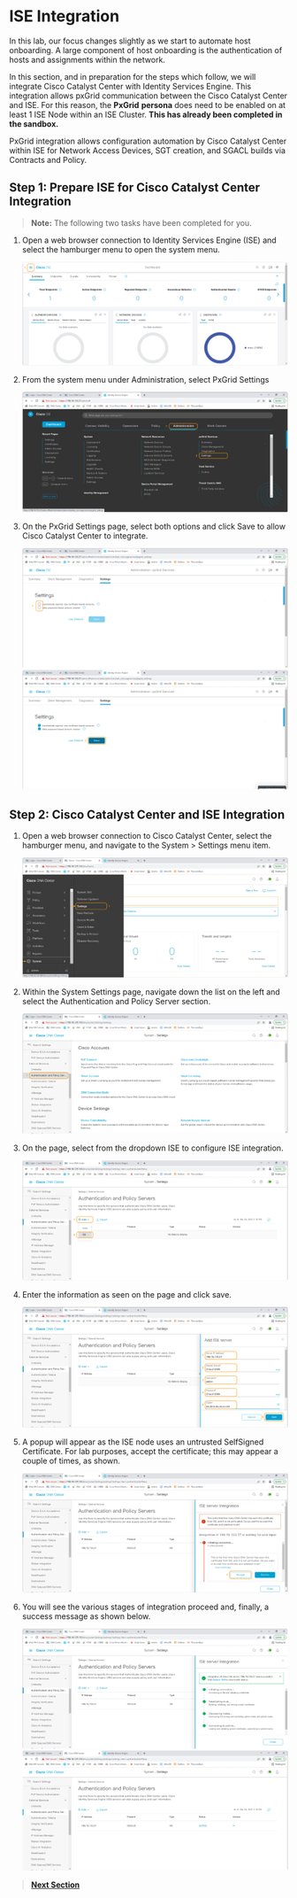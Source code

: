 # ISE Integration

In this lab, our focus changes slightly as we start to automate host onboarding. A large component of host onboarding is the authentication of hosts and assignments within the network. 

In this section, and in preparation for the steps which follow, we will integrate Cisco Catalyst Center with Identity Services Engine. This integration allows pxGrid communication between the Cisco Catalyst Center and ISE. For this reason, the **PxGrid** **persona** does need to be enabled on at least 1 ISE Node within an ISE Cluster. **This has already been completed in the sandbox.** 

PxGrid integration allows configuration automation by Cisco Catalyst Center within ISE for Network Access Devices, SGT creation, and SGACL builds via Contracts and Policy.

## Step 1: Prepare ISE for Cisco Catalyst Center Integration

> **Note:** The following two tasks have been completed for you.

1. Open a web browser connection to Identity Services Engine (ISE) and select the hamburger menu to open the system menu.

   ![json](./assets/ise-dashboard.png?raw=true "Import JSON")

2. From the system menu under Administration, select PxGrid Settings

   ![json](./assets/ise-menu.png?raw=true "Import JSON")

3. On the PxGrid Settings page, select both options and click Save to allow Cisco Catalyst Center to integrate.

   ![json](./assets/ise-pxgrid-settings.png?raw=true "Import JSON")
   ![json](./assets/ise-pxgrid-setup.png?raw=true "Import JSON")

## Step 2: Cisco Catalyst Center and ISE Integration

1. Open a web browser connection to Cisco Catalyst Center, select the hamburger menu, and navigate to the System > Settings menu item.

   ![json](./assets/dnac-system-settings.png?raw=true "Import JSON")

2. Within the System Settings page, navigate down the list on the left and select the Authentication and Policy Server section.

   ![json](./assets/dnac-system-settings-aaa.png?raw=true "Import JSON")

3. On the page, select from the dropdown ISE to configure ISE integration.

   ![json](./assets/dnac-system-settings-aaa-ise.png?raw=true "Import JSON")

4. Enter the information as seen on the page and click save.

   ![json](./assets/dnac-system-settings-aaa-ise-config.png?raw=true "Import JSON")

5. A popup will appear as the ISE node uses an untrusted SelfSigned Certificate. For lab purposes, accept the certificate; this may appear a couple of times, as shown.

   ![json](./assets/dnac-system-settings-aaa-ise-trust.png?raw=true "Import JSON")

6. You will see the various stages of integration proceed and, finally, a success message as shown below.

   ![json](./assets/dnac-system-settings-aaa-ise-done.png?raw=true "Import JSON")
   ![json](./assets/dnac-system-settings-aaa-ise-complete.png?raw=true "Import JSON")

> [**Next Section**](./03-preparation.md)
